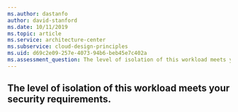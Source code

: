 ```yaml
---
ms.author: dastanfo
author: david-stanford
ms.date: 10/11/2019
ms.topic: article
ms.service: architecture-center
ms.subservice: cloud-design-principles
ms.uid: d69c2e09-257e-4073-94b6-beb45e7c402a
ms.assessment_question: The level of isolation of this workload meets your security requirements.
---
```

## The level of isolation of this workload meets your security requirements.



